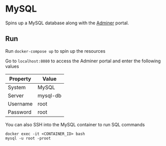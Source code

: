 # MySQL

Spins up a MySQL database along with the [Adminer](https://www.adminer.org/) portal.


## Run

Run `docker-compose up` to spin up the resources

Go to `localhost:8080` to access the Adminer portal and enter the following values

| Property | Value         |
| -------- | ------------- |
| System   | MySQL         |
| Server   | mysql-db      |
| Username | root          |
| Password | root          |


You can also SSH into the MySQL container to run SQL commands
```
docker exec -it <CONTAINER_ID> bash
mysql -u root -proot
```
